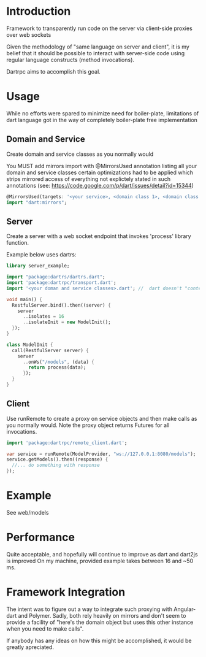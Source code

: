 Introduction
============
Framework to transparently run code on the server via client-side proxies over web sockets

Given the methodology of "same language on server and client", it is my belief that it should be
possible to interact with server-side code using regular language constructs (method invocations).

Dartrpc aims to accomplish this goal.

Usage
=====
While no efforts were spared to minimize need for boiler-plate, limitations of dart language
got in the way of completely boiler-plate free implementation

Domain and Service
------------------
Create domain and service classes as you normally would

You MUST add mirrors import with @MirrorsUsed annotation listing all your domain and service classes
certain optimizations had to be applied which strips mirrored access of everything not explictely 
stated in such annotations (see: https://code.google.com/p/dart/issues/detail?id=15344)
```dart
@MirrorsUsed(targets: '<your service>, <domain class 1>, <domain class 2> ...', override: '*')
import "dart:mirrors";
```

Server
------
Create a server with a web socket endpoint that invokes 'process' library function.  

Example below uses dartrs:
```dart
library server_example;

import "package:dartrs/dartrs.dart";
import 'package:dartrpc/transport.dart';
import '<your doman and service classes>.dart'; //  dart doesn't "context scan/load all from dir"

void main() {
  RestfulServer.bind().then((server) {
    server
      ..isolates = 16
      ..isolateInit = new ModelInit();
  });
}

class ModelInit {
  call(RestfulServer server) {
    server
      ..onWs("/models", (data) {
        return process(data);
      });
  }
}
```

Client
------
Use runRemote to create a proxy on service objects and then make calls as you normally would.
Note the proxy object returns Futures for all invocations.

```dart
import 'package:dartrpc/remote_client.dart';

var service = runRemote(ModelProvider, "ws://127.0.0.1:8080/models");
service.getModels().then((response) {
  //... do something with response
});
```

Example
=======
See web/models

Performance
===========
Quite acceptable, and hopefully will continue to improve as dart and dart2js is improved
On my machine, provided example takes between 16 and ~50 ms.

Framework Integration
=====================
The intent was to figure out a way to integrate such proxying with Angular-dart and Polymer.
Sadly, both rely heavily on mirrors and don't seem to provide a facility of "here's the domain object
but uses this other instance when you need to make calls".

If anybody has any ideas on how this might be accomplished, it would be greatly apreciated.